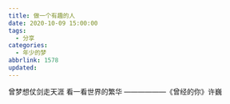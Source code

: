 ```yaml
---
title: 做一个有趣的人
date: 2020-10-09 15:00:00
tags:
  - 分享
categories:
  - 年少的梦
abbrlink: 1578
updated:
---
```


曾梦想仗剑走天涯
看一看世界的繁华
——————《曾经的你》许巍